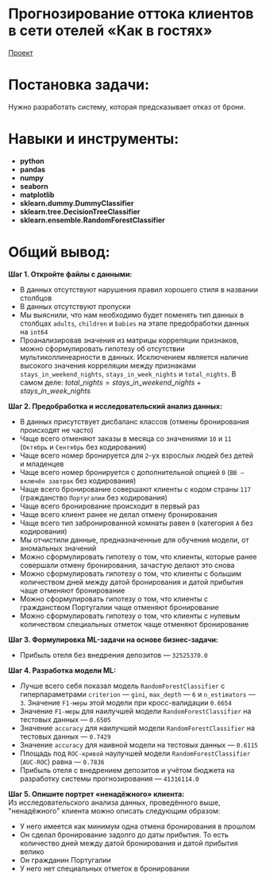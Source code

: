 # Прогнозирование оттока клиентов в сети отелей «Как в гостях»
[Проект](Яндекс.Практикум%20Проект%20№9%20Прогнозирование%20оттока%20клиентов%20в%20сети%20отелей%20«Как%20в%20гостях».ipynb)  
# Постановка задачи:    
Нужно разработать систему, которая предсказывает отказ от брони.
# Навыки и инструменты:  
* **python**
* **pandas**
* **numpy**
* **seaborn**
* **matplotlib**
* **sklearn.dummy.DummyClassifier**
* **sklearn.tree.DecisionTreeClassifier**
* **sklearn.ensemble.RandomForestClassifier**
# Общий вывод:
**Шаг 1. Откройте файлы с данными:**
- В данных отсутствуют нарушения правил хорошего стиля в названии столбцов
- В данных отсутствуют пропуски
- Мы выяснили, что нам необходимо будет поменять тип данных в столбцах `adults`, `children` и `babies` на этапе предобработки данных на `int64`
- Проанализировав значения из матрицы корреляции признаков, можно сформулировать гипотезу об отсутствии мультиколлинеарности в данных. Исключением является наличие высокого значения корреляции между признаками `stays_in_weekend_nights`, `stays_in_week_nights` и `total_nights`. В самом деле: $total\_nights = stays\_in\_weekend\_nights + stays\_in\_week\_nights$

**Шаг 2. Предобработка и исследовательский анализ данных:**
- В данных присутствует дисбаланс классов (отмены бронирования происходят не часто)
- Чаще всего отменяют заказы в месяца со значениями `10` и `11` (`Октябрь` и `Сентябрь` без кодирования)
- Чаще всего номер бронируется для `2`-ух взрослых людей без детей и младенцев
- Чаще всего номер бронируется с дополнительной опцией `0` (`BB — включён завтрак` без кодирования)
- Чаще всего бронирование совершают клиенты с кодом страны `117` (гражданство `Португалии` без кодирования)
- Чаще всего бронирование происходит в первый раз
- Чаще всего клиент ранее не делал отмену бронирования
- Чаще всего тип забронированной комнаты равен `0` (категория `A` без кодирования)
- Мы отчистили данные, предназначенные для обучения модели, от аномальных значений
- Можно сформулировать гипотезу о том, что клиенты, которые ранее совершали отмену бронирования, зачастую делают это снова
- Можно сформулировать гипотезу о том, что клиенты с большим количеством дней между датой бронирования и датой прибытия чаще отменяют бронирование
- Можно сформулировать гипотезу о том, что клиенты с гражданством Португалии чаще отменяют бронирование
- Можно сформулировать гипотезу о том, что клиенты с нулевым количеством специальных отметок чаще отменяют бронирование

**Шаг 3. Формулировка ML-задачи на основе бизнес-задачи:**
- Прибыль отеля без внедрения депозитов — `32525370.0`

**Шаг 4. Разработка модели ML:**
- Лучше всего себя показал модель `RandomForestClassifier` с гиперпараметрами `criterion` — `gini`, `max_depth` — `6` и `n_estimators` — `3`. Значение `F1-меры` этой модели при кросс-валидации `0.6654`
- Значение `F1-меры` для наилучшей модели `RandomForestClassifier` на тестовых данных — `0.6505`
- Значение `accuracy` для наилучшей модели `RandomForestClassifier` на тестовых данных — `0.7429`
- Значение `accuracy` для наивной модели на тестовых данных — `0.6115`
- Площадь под `ROC-кривой` наулучшей модели `RandomForestClassifier` (`AUC-ROC`) равна — `0.7836`
- Прибыль отеля с внедрением депозитов и учётом бюджета на разработку системы прогнозирования — `41316114.0`

**Шаг 5. Опишите портрет «ненадёжного» клиента:**  
Из исследовательского анализа данных, проведённого выше, "ненадёжного" клиента можно описать следующим образом:
- У него имеется как минимум одна отмена бронирования в прошлом
- Он сделал бронирование задолго до даты прибытия. То есть количество дней между датой бронирования и датой прибытия велико
- Он гражданин Португалии
- У него нет специальных отметок в бронировании
